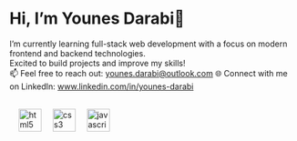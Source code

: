 # Hi, I’m Younes Darabi👋

I’m currently learning full-stack web development with a focus on modern frontend and backend technologies.  
Excited to build projects and improve my skills!
<br>
📫 Feel free to reach out: younes.darabi@outlook.com 
🌐 Connect with me on LinkedIn: www.linkedin.com/in/younes-darabi
<br><br>
<div align="left">
  <img width="12" />
  <img src="https://cdn.jsdelivr.net/gh/devicons/devicon/icons/html5/html5-original.svg" height="40" alt="html5 logo"  />
  <img width="12" />
  <img src="https://cdn.jsdelivr.net/gh/devicons/devicon/icons/css3/css3-original.svg" height="40" alt="css3 logo"  />
  <img width="12" />
  <img src="https://cdn.jsdelivr.net/gh/devicons/devicon/icons/javascript/javascript-original.svg" height="40" alt="javascript logo"  />
</div>

